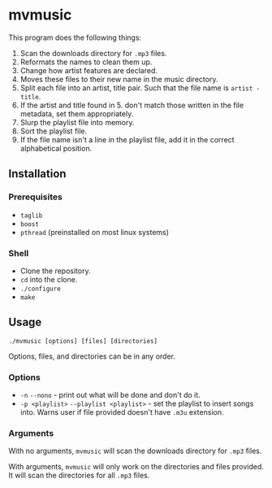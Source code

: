 # mvmusic

This program does the following things:

1. Scan the downloads directory for `.mp3` files.
2. Reformats the names to clean them up.
3. Change how artist features are declared.
4. Moves these files to their new name in the music directory.
5. Split each file into an artist, title pair.  Such that the file
   name is `artist - title`.
6. If the artist and title found in 5. don't match those written in
   the file metadata, set them appropriately.
7. Slurp the playlist file into memory.
8. Sort the playlist file.
9. If the file name isn't a line in the playlist file, add it in the
   correct alphabetical position.

## Installation
### Prerequisites
* `taglib`
* `boost`
* `pthread` (preinstalled on most linux systems)

### Shell
* Clone the repository.
* `cd` into the clone.
* `./configure`
* `make`

## Usage
`./mvmusic [options] [files] [directories]`

Options, files, and directories can be in any order.

### Options
* `-n` `--nono` - print out what will be done and don't do it.
* `-p <playlist>` `--playlist <playlist>` - set the playlist to insert
  songs into.  Warns user if file provided doesn't have `.m3u`
  extension.

### Arguments
With no arguments, `mvmusic` will scan the downloads directory for
`.mp3` files.

With arguments, `mvmusic` will only work on the directories and files
provided.  It will scan the directories for all `.mp3` files.
